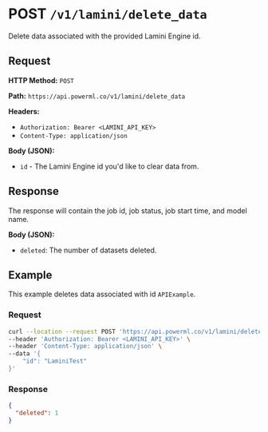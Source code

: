# POST `/v1/lamini/delete_data`

Delete data associated with the provided Lamini Engine id.

## Request

**HTTP Method:** `POST`

**Path:** `https://api.powerml.co/v1/lamini/delete_data`

**Headers:**

- `Authorization: Bearer <LAMINI_API_KEY>`
- `Content-Type: application/json`

**Body (JSON):**

- `id` - The Lamini Engine id you'd like to clear data from.

## Response

The response will contain the job id, job status, job start time, and model name.

**Body (JSON):**

- `deleted`: The number of datasets deleted.

## Example

This example deletes data associated with id `APIExample`.

### Request

```bash
curl --location --request POST 'https://api.powerml.co/v1/lamini/delete_data' \
--header 'Authorization: Bearer <LAMINI_API_KEY>' \
--header 'Content-Type: application/json' \
--data '{
    "id": "LaminiTest"
}'
```

### Response

```json
{
  "deleted": 1
}
```
